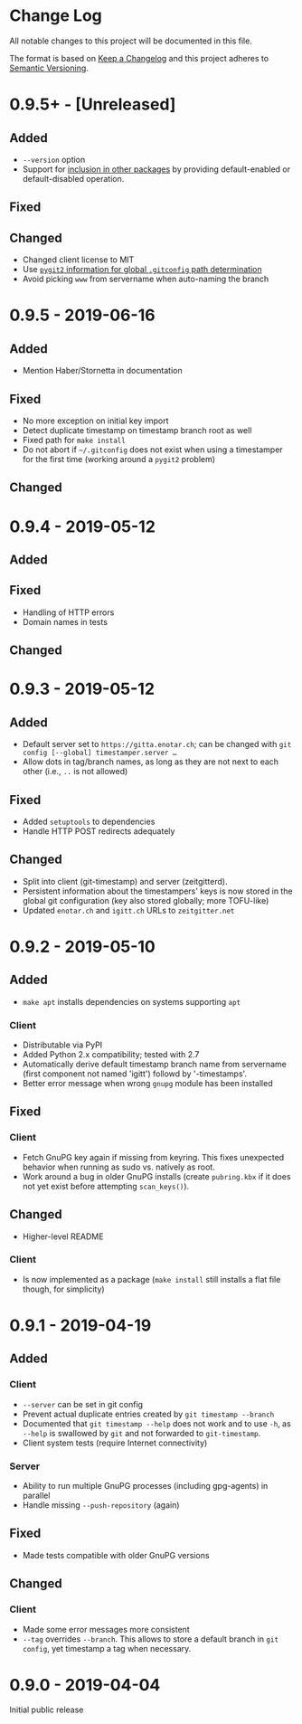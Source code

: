 # Change Log
All notable changes to this project will be documented in this file.

The format is based on [Keep a Changelog](http://keepachangelog.com/)
and this project adheres to [Semantic Versioning](http://semver.org/).

# 0.9.5+ - [Unreleased]
## Added
- `--version` option
- Support for
  [inclusion in other packages](./README.md#inclusion-in-other-packages)
  by providing default-enabled or default-disabled operation.

## Fixed

## Changed
- Changed client license to MIT
- Use [`pygit2` information for global `.gitconfig` path
  determination](https://github.com/libgit2/pygit2/issues/915#issuecomment-503300141)
- Avoid picking `www` from servername when auto-naming the branch


# 0.9.5 - 2019-06-16
## Added
- Mention Haber/Stornetta in documentation

## Fixed
- No more exception on initial key import
- Detect duplicate timestamp on timestamp branch root as well
- Fixed path for `make install`
- Do not abort if `~/.gitconfig` does not exist when using a timestamper
  for the first time (working around a `pygit2` problem)

## Changed


# 0.9.4 - 2019-05-12
## Added

## Fixed
- Handling of HTTP errors
- Domain names in tests

## Changed


# 0.9.3 - 2019-05-12
## Added
- Default server set to `https://gitta.enotar.ch`; can be changed with
  `git config [--global] timestamper.server …`
- Allow dots in tag/branch names, as long as they are not next to each other
  (i.e., `..` is not allowed)

## Fixed
- Added `setuptools` to dependencies
- Handle HTTP POST redirects adequately

## Changed
- Split into client (git-timestamp) and server (zeitgitterd).
- Persistent information about the timestampers' keys is now stored
  in the global git configuration (key also stored globally; more TOFU-like)
- Updated `enotar.ch` and `igitt.ch` URLs to `zeitgitter.net`


# 0.9.2 - 2019-05-10
## Added
- `make apt` installs dependencies on systems supporting `apt`

### Client
- Distributable via PyPI
- Added Python 2.x compatibility; tested with 2.7
- Automatically derive default timestamp branch name from servername
  (first component not named 'igitt') followd by '-timestamps'.
- Better error message when wrong `gnupg` module has been installed

## Fixed
### Client
- Fetch GnuPG key again if missing from keyring. This fixes unexpected
  behavior when running as sudo vs. natively as root.
- Work around a bug in older GnuPG installs (create `pubring.kbx` if it does
  not yet exist before attempting `scan_keys()`).

## Changed
- Higher-level README

### Client
- Is now implemented as a package (`make install` still installs a flat file
  though, for simplicity)


# 0.9.1 - 2019-04-19
## Added
### Client
- `--server` can be set in git config
- Prevent actual duplicate entries created by `git timestamp --branch`
- Documented that `git timestamp --help` does not work and to use `-h`, as
  `--help` is swallowed by `git` and not forwarded to `git-timestamp`.
- Client system tests (require Internet connectivity)

### Server
- Ability to run multiple GnuPG processes (including gpg-agents) in parallel
- Handle missing `--push-repository` (again)

## Fixed
- Made tests compatible with older GnuPG versions

## Changed
### Client
- Made some error messages more consistent
- `--tag` overrides `--branch`. This allows to store a default branch in
  `git config`, yet timestamp a tag when necessary.

# 0.9.0 - 2019-04-04
Initial public release
